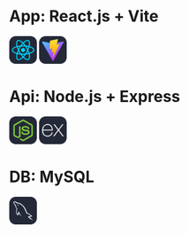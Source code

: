 # App: React.js + Vite
<span>
  <img src="https://github.com/McMaldo/McMaldo/raw/main/icons/React-Dark.svg" width=50>
  <img src="https://github.com/McMaldo/McMaldo/raw/main/icons/Vite-Dark.svg" width=50>
</span>

# Api: Node.js + Express
<span>
<img src="https://github.com/McMaldo/McMaldo/raw/main/icons/NodeJS-Dark.svg" width=50>
<img src="https://github.com/McMaldo/McMaldo/raw/main/icons/ExpressJS-Dark.svg" width=50>
</span>
  
# DB: MySQL
<span>
<img src="https://github.com/McMaldo/McMaldo/raw/main/icons/MySQL-Dark.svg" width=50>
</span>
